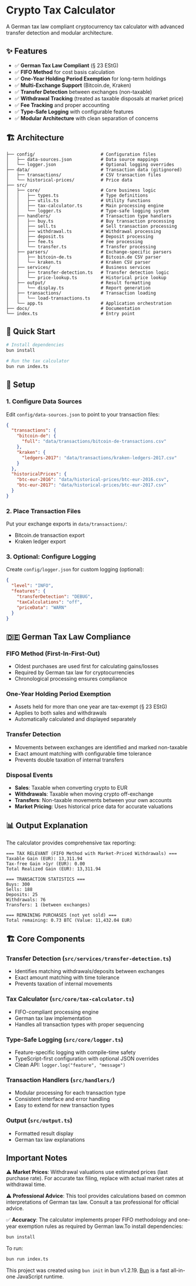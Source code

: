 # Crypto Tax Calculator

A German tax law compliant cryptocurrency tax calculator with advanced transfer detection and modular architecture.

## ✨ Features

- ✅ **German Tax Law Compliant** (§ 23 EStG)
- ✅ **FIFO Method** for cost basis calculation  
- ✅ **One-Year Holding Period Exemption** for long-term holdings
- ✅ **Multi-Exchange Support** (Bitcoin.de, Kraken)
- ✅ **Transfer Detection** between exchanges (non-taxable)
- ✅ **Withdrawal Tracking** (treated as taxable disposals at market price)
- ✅ **Fee Tracking** and proper accounting
- ✅ **Type-Safe Logging** with configurable features
- ✅ **Modular Architecture** with clean separation of concerns

## 🏗️ Architecture

```
├── config/                         # Configuration files
│   ├── data-sources.json           # Data source mappings
│   └── logger.json                 # Optional logging overrides
├── data/                           # Transaction data (gitignored)
│   ├── transactions/               # CSV transaction files
│   └── historical-prices/          # Price data
├── src/
│   ├── core/                       # Core business logic
│   │   ├── types.ts                # Type definitions
│   │   ├── utils.ts                # Utility functions
│   │   ├── tax-calculator.ts       # Main processing engine
│   │   └── logger.ts               # Type-safe logging system
│   ├── handlers/                   # Transaction type handlers
│   │   ├── buy.ts                  # Buy transaction processing
│   │   ├── sell.ts                 # Sell transaction processing
│   │   ├── withdrawal.ts           # Withdrawal processing
│   │   ├── deposit.ts              # Deposit processing
│   │   ├── fee.ts                  # Fee processing
│   │   └── transfer.ts             # Transfer processing
│   ├── parsers/                    # Exchange-specific parsers
│   │   ├── bitcoin-de.ts           # Bitcoin.de CSV parser
│   │   └── kraken.ts               # Kraken CSV parser
│   ├── services/                   # Business services
│   │   ├── transfer-detection.ts   # Transfer detection logic
│   │   └── price-lookup.ts         # Historical price lookup
│   ├── output/                     # Result formatting
│   │   └── display.ts              # Report generation
│   ├── transactions/               # Transaction loading
│   │   └── load-transactions.ts
│   └── app.ts                      # Application orchestration
├── docs/                           # Documentation
└── index.ts                        # Entry point
```

## 🚀 Quick Start

```bash
# Install dependencies
bun install

# Run the tax calculator
bun run index.ts
```

## 📁 Setup

### 1. Configure Data Sources
Edit `config/data-sources.json` to point to your transaction files:

```json
{
  "transactions": {
    "bitcoin-de": {
      "full": "data/transactions/bitcoin-de-transactions.csv"
    },
    "kraken": {
      "ledgers-2017": "data/transactions/kraken-ledgers-2017.csv"
    }
  },
  "historicalPrices": {
    "btc-eur-2016": "data/historical-prices/btc-eur-2016.csv",
    "btc-eur-2017": "data/historical-prices/btc-eur-2017.csv"
  }
}
```

### 2. Place Transaction Files
Put your exchange exports in `data/transactions/`:
- Bitcoin.de transaction export
- Kraken ledger export

### 3. Optional: Configure Logging
Create `config/logger.json` for custom logging (optional):

```json
{
  "level": "INFO",
  "features": {
    "transferDetection": "DEBUG",
    "taxCalculations": "off",
    "priceData": "WARN"
  }
}
```

## 🇩🇪 German Tax Law Compliance

### FIFO Method (First-In-First-Out)
- Oldest purchases are used first for calculating gains/losses
- Required by German tax law for cryptocurrencies
- Chronological processing ensures compliance

### One-Year Holding Period Exemption
- Assets held for more than one year are tax-exempt (§ 23 EStG)
- Applies to both sales and withdrawals
- Automatically calculated and displayed separately

### Transfer Detection
- Movements between exchanges are identified and marked non-taxable
- Exact amount matching with configurable time tolerance
- Prevents double taxation of internal transfers

### Disposal Events
- **Sales**: Taxable when converting crypto to EUR
- **Withdrawals**: Taxable when moving crypto off-exchange  
- **Transfers**: Non-taxable movements between your own accounts
- **Market Pricing**: Uses historical price data for accurate valuations

## 📊 Output Explanation

The calculator provides comprehensive tax reporting:

```
=== TAX RELEVANT (FIFO Method with Market-Priced Withdrawals) ===
Taxable Gain (EUR): 13,311.94
Tax-free Gain >1yr (EUR): 0.00
Total Realized Gain (EUR): 13,311.94

=== TRANSACTION STATISTICS ===
Buys: 300
Sells: 188
Deposits: 25
Withdrawals: 76
Transfers: 1 (between exchanges)

=== REMAINING PURCHASES (not yet sold) ===
Total remaining: 0.73 BTC (Value: 11,432.04 EUR)
```

## 🏗️ Core Components

### Transfer Detection (`src/services/transfer-detection.ts`)
- Identifies matching withdrawals/deposits between exchanges
- Exact amount matching with time tolerance
- Prevents taxation of internal movements

### Tax Calculator (`src/core/tax-calculator.ts`)
- FIFO-compliant processing engine
- German tax law implementation
- Handles all transaction types with proper sequencing

### Type-Safe Logging (`src/core/logger.ts`)
- Feature-specific logging with compile-time safety
- TypeScript-first configuration with optional JSON overrides
- Clean API: `logger.log("feature", "message")`

### Transaction Handlers (`src/handlers/`)
- Modular processing for each transaction type
- Consistent interface and error handling
- Easy to extend for new transaction types

### Output (`src/output.ts`)
- Formatted result display
- German tax law explanations

## Important Notes

⚠️ **Market Prices**: Withdrawal valuations use estimated prices (last purchase rate). For accurate tax filing, replace with actual market rates at withdrawal time.

⚠️ **Professional Advice**: This tool provides calculations based on common interpretations of German tax law. Consult a tax professional for official advice.

✅ **Accuracy**: The calculator implements proper FIFO methodology and one-year exemption rules as required by German law.To install dependencies:

```bash
bun install
```

To run:

```bash
bun run index.ts
```

This project was created using `bun init` in bun v1.2.19. [Bun](https://bun.com) is a fast all-in-one JavaScript runtime.
